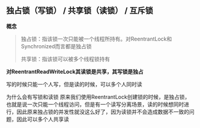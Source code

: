 ## 独占锁（写锁） / 共享锁（读锁） / 互斥锁

**概念**

> 独占锁：指该锁一次只能被一个线程所持有。对ReentrantLock和Synchronized而言都是独占锁
> 
> 共享锁：指该锁可以被多个线程锁持有

**对ReentrantReadWriteLock其读锁是共享，其写锁是独占**

写的时候只能一个人写，但是读的时候，可以多个人同时读

为什么会有写锁和读锁
原来我们使用ReentrantLock创建锁的时候，是独占锁，也就是说一次只能一个线程访问，但是有一个读写分离场景，读的时候想同时进行，因此原来独占锁的并发性就没这么好了，因为读锁并不会造成数据不一致的问题，因此可以多个人共享读

